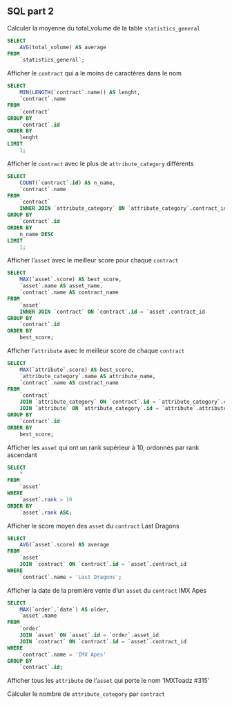 ## SQL part 2


Calculer la moyenne du total_volume de la table `statistics_general`

```sql
SELECT
    AVG(total_volume) AS average
FROM
    `statistics_general`;
```
Afficher le `contract` qui a le moins de caractères dans le nom
```sql
SELECT
    MIN(LENGTH(`contract`.name)) AS lenght,
    `contract`.name
FROM
    `contract`
GROUP BY
    `contract`.id
ORDER BY
    lenght
LIMIT
    1;
```
Afficher le `contract` avec le plus de `attribute_category` différents
```sql
SELECT
    COUNT(`contract`.id) AS n_name,
    `contract`.name
FROM
    `contract`
    INNER JOIN `attribute_category` ON `attribute_category`.contract_id = `contract`.id
GROUP BY
    `contract`.id
ORDER BY
    n_name DESC
LIMIT
    1;
```
Afficher l’`asset` avec le meilleur score pour chaque `contract`
```sql
SELECT
    MAX(`asset`.score) AS best_score,
    `asset`.name AS asset_name,
    `contract`.name AS contract_name
FROM
    `asset`
    INNER JOIN `contract` ON `contract`.id = `asset`.contract_id
GROUP BY
    `contract`.id
ORDER BY
    best_score;
```

Afficher l’`attribute` avec le meilleur score de chaque `contract`
```sql
SELECT
    MAX(`attribute`.score) AS best_score,
    `attribute_category`.name AS attribute_name,
    `contract`.name AS contract_name
FROM
    `contract`
    JOIN `attribute_category` ON `contract`.id = `attribute_category`.contract_id
    JOIN `attribute` ON `attribute_category`.id = `attribute`.attribute_category_id
GROUP BY
    `contract`.id
ORDER BY
    best_score;
```
Afficher les `asset` qui ont un rank supérieur à 10, ordonnés par rank ascendant
```sql
SELECT
    *
FROM
    `asset`
WHERE
    `asset`.rank > 10
ORDER BY
    `asset`.rank ASC;
```
Afficher le score moyen des `asset` du `contract` Last Dragons
```sql
SELECT
    AVG(`asset`.score) AS average
FROM
    `asset`
    JOIN `contract` ON `contract`.id = `asset`.contract_id
WHERE
    `contract`.name = 'Last Dragons';
```

Afficher la date de la première vente d’un `asset` du `contract` IMX Apes
```sql
SELECT
    MAX(`order`.`date`) AS older,
    `asset`.name
FROM
    `order`
    JOIN `asset` ON `asset`.id = `order`.asset_id
    JOIN `contract` ON `contract`.id = `asset`.contract_id
WHERE
    `contract`.name = 'IMX Apes'
GROUP BY
    `contract`.id;
```
Afficher tous les `attribute` de l’`asset` qui porte le nom ‘IMXToadz #315’

Calculer le nombre de `attribute_category` par `contract`
 
